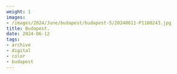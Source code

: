 ```yaml
---
weight: 1
images:
- /images/2024/June/budapest/budapest-5/20240611-P1100243.jpg
title: Budapest.
date: 2024-06-12
tags:
- archive
- digital
- color
- budapest
---
```


